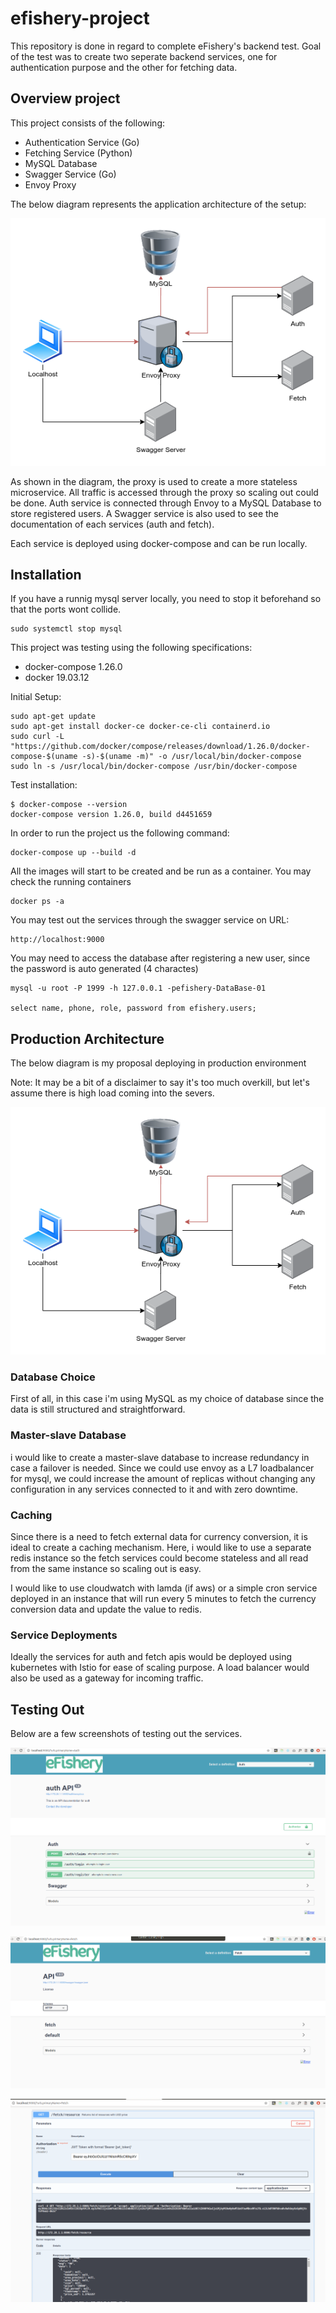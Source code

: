 # efishery-project
This repository is done in regard to complete eFishery's backend test. Goal of the test was to create two seperate backend services, one for authentication purpose and the other for fetching data.
## Overview project
This project consists of the following:
- Authentication Service (Go)
- Fetching Service (Python)
- MySQL Database
- Swagger Service (Go)
- Envoy Proxy

The below diagram represents the application architecture of the setup:

![Architecture Diagram 1](/static/efishery.png)

As shown in the diagram, the proxy is used to create a more stateless microservice. All traffic is accessed through the proxy so scaling out could be done. Auth service is connected through Envoy to a MySQL Database to store registered users. A Swagger service is also used to see the documentation of each services (auth and fetch).

Each service is deployed using docker-compose and can be run locally.

## Installation
If you have a runnig mysql server locally, you need to stop it beforehand so that the ports wont collide.
```
sudo systemctl stop mysql 
```

This project was testing using the following specifications:
- docker-compose 1.26.0
- docker 19.03.12

Initial Setup:
```
sudo apt-get update
sudo apt-get install docker-ce docker-ce-cli containerd.io
sudo curl -L "https://github.com/docker/compose/releases/download/1.26.0/docker-compose-$(uname -s)-$(uname -m)" -o /usr/local/bin/docker-compose
sudo ln -s /usr/local/bin/docker-compose /usr/bin/docker-compose
```
Test installation:
```
$ docker-compose --version
docker-compose version 1.26.0, build d4451659
```


In order to run the project us the following command:
```
docker-compose up --build -d
``` 
All the images will start to be created and be run as a container. You may check the running containers
```
docker ps -a
```
You may test out the services through the swagger service on URL:
```
http://localhost:9000
```
You may need to access the database after registering a new user, since the password is auto generated (4 charactes)
```
mysql -u root -P 1999 -h 127.0.0.1 -pefishery-DataBase-01

select name, phone, role, password from efishery.users;
```

## Production Architecture

The below diagram is my proposal deploying in production environment

Note: It may be a bit of a disclaimer to say it's too much overkill, but let's assume there is high load coming into the severs.

![Architecture Diagram 1](/static/efishery.png)

### Database Choice
First of all, in this case i'm using MySQL as my choice of database since the data is still structured and straightforward.

### Master-slave Database
i would like to create a master-slave database to increase redundancy in case a failover is needed. Since we could use envoy as a L7 loadbalancer for mysql, we could increase the amount of replicas without changing any configuration in any services connected to it and with zero downtime.

### Caching
Since there is a need to fetch external data for currency conversion, it is ideal to create a caching mechanism. Here, i would like to use a separate redis instance so the fetch services could become stateless and all read from the same instance so scaling out is easy.

I would like to use cloudwatch with lamda (if aws) or a simple cron service deployed in an instance that will run every 5 minutes to fetch the currency conversion data and update the value to redis.

### Service Deployments
Ideally the services for auth and fetch apis would be deployed using kubernetes with Istio for ease of scaling purpose. A load balancer would also be used as a gateway for incoming traffic.


## Testing Out

Below are a few screenshots of testing out the services.

![Swagger 1](/static/1.png)

![Swagger 2](/static/2.png)

![Swagger 3](/static/3.png)